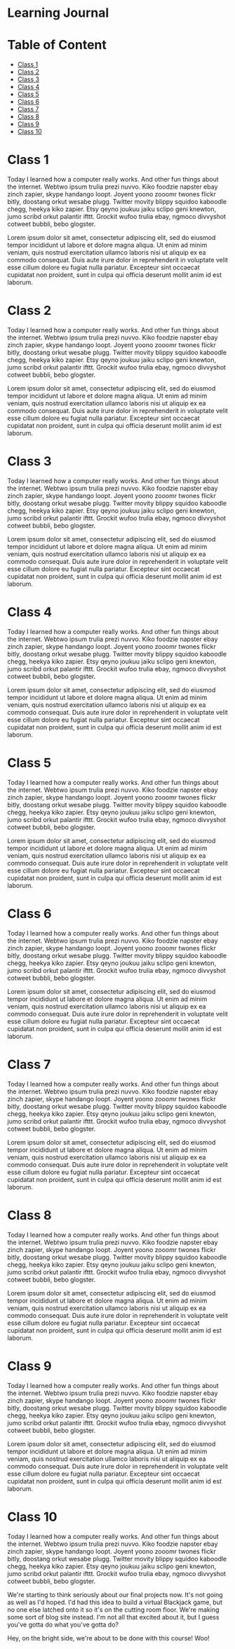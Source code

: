 # Learning Journal

# Table of Content
- [Class 1](#class-1)
- [Class 2](#class-2)
- [Class 3](#class-3)
- [Class 4](#class-4)
- [Class 5](#class-5)
- [Class 6](#class-6)
- [Class 7](#class-7)
- [Class 8](#class-8)
- [Class 9](#class-9)
- [Class 10](#class-10)

# Class 1

Today I learned how a computer really works. And other fun things about the internet. Webtwo ipsum trulia prezi nuvvo. Kiko foodzie napster ebay zinch zapier, skype handango loopt. Joyent yoono zooomr twones flickr bitly, doostang orkut wesabe plugg. Twitter movity blippy squidoo kaboodle chegg, heekya kiko zapier. Etsy qeyno joukuu jaiku sclipo geni knewton, jumo scribd orkut palantir ifttt. Grockit wufoo trulia ebay, ngmoco divvyshot cotweet bubbli, bebo glogster. 

Lorem ipsum dolor sit amet, consectetur adipiscing elit, sed do eiusmod tempor incididunt ut labore et dolore magna aliqua. Ut enim ad minim veniam, quis nostrud exercitation ullamco laboris nisi ut aliquip ex ea commodo consequat. Duis aute irure dolor in reprehenderit in voluptate velit esse cillum dolore eu fugiat nulla pariatur. Excepteur sint occaecat cupidatat non proident, sunt in culpa qui officia deserunt mollit anim id est laborum.

# Class 2

Today I learned how a computer really works. And other fun things about the internet. Webtwo ipsum trulia prezi nuvvo. Kiko foodzie napster ebay zinch zapier, skype handango loopt. Joyent yoono zooomr twones flickr bitly, doostang orkut wesabe plugg. Twitter movity blippy squidoo kaboodle chegg, heekya kiko zapier. Etsy qeyno joukuu jaiku sclipo geni knewton, jumo scribd orkut palantir ifttt. Grockit wufoo trulia ebay, ngmoco divvyshot cotweet bubbli, bebo glogster. 

Lorem ipsum dolor sit amet, consectetur adipiscing elit, sed do eiusmod tempor incididunt ut labore et dolore magna aliqua. Ut enim ad minim veniam, quis nostrud exercitation ullamco laboris nisi ut aliquip ex ea commodo consequat. Duis aute irure dolor in reprehenderit in voluptate velit esse cillum dolore eu fugiat nulla pariatur. Excepteur sint occaecat cupidatat non proident, sunt in culpa qui officia deserunt mollit anim id est laborum.

# Class 3

Today I learned how a computer really works. And other fun things about the internet. Webtwo ipsum trulia prezi nuvvo. Kiko foodzie napster ebay zinch zapier, skype handango loopt. Joyent yoono zooomr twones flickr bitly, doostang orkut wesabe plugg. Twitter movity blippy squidoo kaboodle chegg, heekya kiko zapier. Etsy qeyno joukuu jaiku sclipo geni knewton, jumo scribd orkut palantir ifttt. Grockit wufoo trulia ebay, ngmoco divvyshot cotweet bubbli, bebo glogster. 

Lorem ipsum dolor sit amet, consectetur adipiscing elit, sed do eiusmod tempor incididunt ut labore et dolore magna aliqua. Ut enim ad minim veniam, quis nostrud exercitation ullamco laboris nisi ut aliquip ex ea commodo consequat. Duis aute irure dolor in reprehenderit in voluptate velit esse cillum dolore eu fugiat nulla pariatur. Excepteur sint occaecat cupidatat non proident, sunt in culpa qui officia deserunt mollit anim id est laborum.

# Class 4

Today I learned how a computer really works. And other fun things about the internet. Webtwo ipsum trulia prezi nuvvo. Kiko foodzie napster ebay zinch zapier, skype handango loopt. Joyent yoono zooomr twones flickr bitly, doostang orkut wesabe plugg. Twitter movity blippy squidoo kaboodle chegg, heekya kiko zapier. Etsy qeyno joukuu jaiku sclipo geni knewton, jumo scribd orkut palantir ifttt. Grockit wufoo trulia ebay, ngmoco divvyshot cotweet bubbli, bebo glogster. 

Lorem ipsum dolor sit amet, consectetur adipiscing elit, sed do eiusmod tempor incididunt ut labore et dolore magna aliqua. Ut enim ad minim veniam, quis nostrud exercitation ullamco laboris nisi ut aliquip ex ea commodo consequat. Duis aute irure dolor in reprehenderit in voluptate velit esse cillum dolore eu fugiat nulla pariatur. Excepteur sint occaecat cupidatat non proident, sunt in culpa qui officia deserunt mollit anim id est laborum.

# Class 5

Today I learned how a computer really works. And other fun things about the internet. Webtwo ipsum trulia prezi nuvvo. Kiko foodzie napster ebay zinch zapier, skype handango loopt. Joyent yoono zooomr twones flickr bitly, doostang orkut wesabe plugg. Twitter movity blippy squidoo kaboodle chegg, heekya kiko zapier. Etsy qeyno joukuu jaiku sclipo geni knewton, jumo scribd orkut palantir ifttt. Grockit wufoo trulia ebay, ngmoco divvyshot cotweet bubbli, bebo glogster. 

Lorem ipsum dolor sit amet, consectetur adipiscing elit, sed do eiusmod tempor incididunt ut labore et dolore magna aliqua. Ut enim ad minim veniam, quis nostrud exercitation ullamco laboris nisi ut aliquip ex ea commodo consequat. Duis aute irure dolor in reprehenderit in voluptate velit esse cillum dolore eu fugiat nulla pariatur. Excepteur sint occaecat cupidatat non proident, sunt in culpa qui officia deserunt mollit anim id est laborum.

# Class 6

Today I learned how a computer really works. And other fun things about the internet. Webtwo ipsum trulia prezi nuvvo. Kiko foodzie napster ebay zinch zapier, skype handango loopt. Joyent yoono zooomr twones flickr bitly, doostang orkut wesabe plugg. Twitter movity blippy squidoo kaboodle chegg, heekya kiko zapier. Etsy qeyno joukuu jaiku sclipo geni knewton, jumo scribd orkut palantir ifttt. Grockit wufoo trulia ebay, ngmoco divvyshot cotweet bubbli, bebo glogster. 

Lorem ipsum dolor sit amet, consectetur adipiscing elit, sed do eiusmod tempor incididunt ut labore et dolore magna aliqua. Ut enim ad minim veniam, quis nostrud exercitation ullamco laboris nisi ut aliquip ex ea commodo consequat. Duis aute irure dolor in reprehenderit in voluptate velit esse cillum dolore eu fugiat nulla pariatur. Excepteur sint occaecat cupidatat non proident, sunt in culpa qui officia deserunt mollit anim id est laborum.

# Class 7

Today I learned how a computer really works. And other fun things about the internet. Webtwo ipsum trulia prezi nuvvo. Kiko foodzie napster ebay zinch zapier, skype handango loopt. Joyent yoono zooomr twones flickr bitly, doostang orkut wesabe plugg. Twitter movity blippy squidoo kaboodle chegg, heekya kiko zapier. Etsy qeyno joukuu jaiku sclipo geni knewton, jumo scribd orkut palantir ifttt. Grockit wufoo trulia ebay, ngmoco divvyshot cotweet bubbli, bebo glogster. 

Lorem ipsum dolor sit amet, consectetur adipiscing elit, sed do eiusmod tempor incididunt ut labore et dolore magna aliqua. Ut enim ad minim veniam, quis nostrud exercitation ullamco laboris nisi ut aliquip ex ea commodo consequat. Duis aute irure dolor in reprehenderit in voluptate velit esse cillum dolore eu fugiat nulla pariatur. Excepteur sint occaecat cupidatat non proident, sunt in culpa qui officia deserunt mollit anim id est laborum.

# Class 8

Today I learned how a computer really works. And other fun things about the internet. Webtwo ipsum trulia prezi nuvvo. Kiko foodzie napster ebay zinch zapier, skype handango loopt. Joyent yoono zooomr twones flickr bitly, doostang orkut wesabe plugg. Twitter movity blippy squidoo kaboodle chegg, heekya kiko zapier. Etsy qeyno joukuu jaiku sclipo geni knewton, jumo scribd orkut palantir ifttt. Grockit wufoo trulia ebay, ngmoco divvyshot cotweet bubbli, bebo glogster. 

Lorem ipsum dolor sit amet, consectetur adipiscing elit, sed do eiusmod tempor incididunt ut labore et dolore magna aliqua. Ut enim ad minim veniam, quis nostrud exercitation ullamco laboris nisi ut aliquip ex ea commodo consequat. Duis aute irure dolor in reprehenderit in voluptate velit esse cillum dolore eu fugiat nulla pariatur. Excepteur sint occaecat cupidatat non proident, sunt in culpa qui officia deserunt mollit anim id est laborum.

# Class 9

Today I learned how a computer really works. And other fun things about the internet. Webtwo ipsum trulia prezi nuvvo. Kiko foodzie napster ebay zinch zapier, skype handango loopt. Joyent yoono zooomr twones flickr bitly, doostang orkut wesabe plugg. Twitter movity blippy squidoo kaboodle chegg, heekya kiko zapier. Etsy qeyno joukuu jaiku sclipo geni knewton, jumo scribd orkut palantir ifttt. Grockit wufoo trulia ebay, ngmoco divvyshot cotweet bubbli, bebo glogster. 

Lorem ipsum dolor sit amet, consectetur adipiscing elit, sed do eiusmod tempor incididunt ut labore et dolore magna aliqua. Ut enim ad minim veniam, quis nostrud exercitation ullamco laboris nisi ut aliquip ex ea commodo consequat. Duis aute irure dolor in reprehenderit in voluptate velit esse cillum dolore eu fugiat nulla pariatur. Excepteur sint occaecat cupidatat non proident, sunt in culpa qui officia deserunt mollit anim id est laborum.

# Class 10

Today I learned how a computer really works. And other fun things about the internet. Webtwo ipsum trulia prezi nuvvo. Kiko foodzie napster ebay zinch zapier, skype handango loopt. Joyent yoono zooomr twones flickr bitly, doostang orkut wesabe plugg. Twitter movity blippy squidoo kaboodle chegg, heekya kiko zapier. Etsy qeyno joukuu jaiku sclipo geni knewton, jumo scribd orkut palantir ifttt. Grockit wufoo trulia ebay, ngmoco divvyshot cotweet bubbli, bebo glogster. 

We're starting to think seriously about our final projects now. It's not going as well as I'd hoped. I'd had this idea to build a virtual Blackjack game, but no one else latched onto it so it's on the cutting room floor. We're making some sort of blog site instead. I'm not all that excited about it, but I guess you've gotta do what you've gotta do? 

Hey, on the bright side, we're about to be done with this course! Woo!
